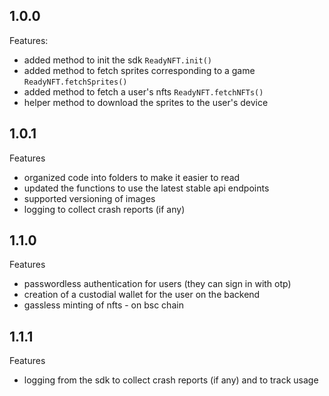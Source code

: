 ## 1.0.0 

Features:

  - added method to init the sdk `ReadyNFT.init()`
  - added method to fetch sprites corresponding to a game `ReadyNFT.fetchSprites()`
  - added method to fetch a user's nfts `ReadyNFT.fetchNFTs()`
  - helper method to download the sprites to the user's device

## 1.0.1

Features

  - organized code into folders to make it easier to read
  - updated the functions to use the latest stable api endpoints
  - supported versioning of images
  - logging to collect crash reports (if any)


## 1.1.0

Features

  - passwordless authentication for users (they can sign in with otp)
  - creation of a custodial wallet for the user on the backend
  - gassless minting of nfts - on bsc chain


## 1.1.1

Features

  - logging from the sdk to collect crash reports (if any) and to track usage